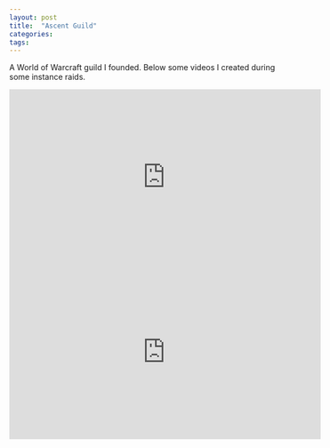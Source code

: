 ```yaml
---
layout: post
title:  "Ascent Guild"
categories: 
tags:
---
```


A World of Warcraft guild I founded. Below some videos I created during some instance raids.

<iframe width="560" height="315" src="https://www.youtube.com/embed/u4c6R76s5pE?si=dgf8swJl1xj5Qqtt" title="YouTube video player" frameborder="0" allow="accelerometer; autoplay; clipboard-write; encrypted-media; gyroscope; picture-in-picture; web-share" allowfullscreen></iframe>

<br>

<iframe width="560" height="315" src="https://www.youtube.com/embed/2Ov13hAYQds?si=iZsa7RFaJcKJd0D7" title="YouTube video player" frameborder="0" allow="accelerometer; autoplay; clipboard-write; encrypted-media; gyroscope; picture-in-picture; web-share" allowfullscreen></iframe>
